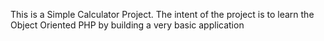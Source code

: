 This is a Simple Calculator Project.
The intent of the project is to learn the Object Oriented PHP by building a very basic application 